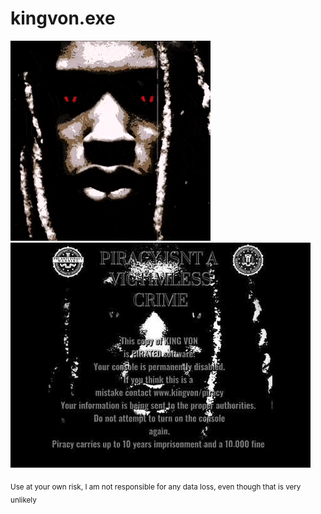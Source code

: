 # kingvon.exe

![](https://github.com/gabors0/kingvon.exe/blob/main/resources/kingvon.gif?raw=true)
![](https://github.com/gabors0/kingvon.exe/blob/main/resources/thumbnail.jpg?raw=true)

<sub>Use at your own risk, I am not responsible for any data loss, even though that is very unlikely</sub>
